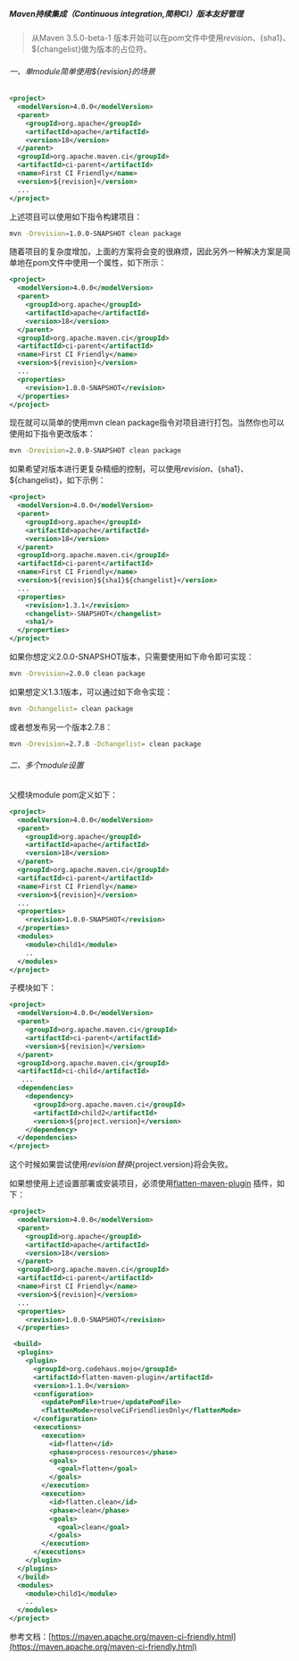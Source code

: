 ##### Maven持续集成（Continuous integration,简称CI）版本友好管理

> 从Maven 3.5.0-beta-1 版本开始可以在pom文件中使用${revision}、${sha1}、${changelist}做为版本的占位符。

###### 一、单module简单使用${revision}的场景

```xml
<project>
  <modelVersion>4.0.0</modelVersion>
  <parent>
    <groupId>org.apache</groupId>
    <artifactId>apache</artifactId>
    <version>18</version>
  </parent>
  <groupId>org.apache.maven.ci</groupId>
  <artifactId>ci-parent</artifactId>
  <name>First CI Friendly</name>
  <version>${revision}</version>
  ...
</project>
```

上述项目可以使用如下指令构建项目：

```sh
mvn -Drevision=1.0.0-SNAPSHOT clean package
```

随着项目的复杂度增加，上面的方案将会变的很麻烦，因此另外一种解决方案是简单地在pom文件中使用一个属性，如下所示：

```xml
<project>
  <modelVersion>4.0.0</modelVersion>
  <parent>
    <groupId>org.apache</groupId>
    <artifactId>apache</artifactId>
    <version>18</version>
  </parent>
  <groupId>org.apache.maven.ci</groupId>
  <artifactId>ci-parent</artifactId>
  <name>First CI Friendly</name>
  <version>${revision}</version>
  ...
  <properties>
    <revision>1.0.0-SNAPSHOT</revision>
  </properties>
</project>
```

现在就可以简单的使用mvn clean package指令对项目进行打包。当然你也可以使用如下指令更改版本：

```sh
mvn -Drevision=2.0.0-SNAPSHOT clean package
```

如果希望对版本进行更复杂精细的控制，可以使用${revision}、${sha1}、${changelist}，如下示例：

```xml
<project>
  <modelVersion>4.0.0</modelVersion>
  <parent>
    <groupId>org.apache</groupId>
    <artifactId>apache</artifactId>
    <version>18</version>
  </parent>
  <groupId>org.apache.maven.ci</groupId>
  <artifactId>ci-parent</artifactId>
  <name>First CI Friendly</name>
  <version>${revision}${sha1}${changelist}</version>
  ...
  <properties>
    <revision>1.3.1</revision>
    <changelist>-SNAPSHOT</changelist>
    <sha1/>
  </properties>
</project>
```

如果你想定义2.0.0-SNAPSHOT版本，只需要使用如下命令即可实现：

```sh
mvn -Drevision=2.0.0 clean package
```

如果想定义1.3.1版本，可以通过如下命令实现：

```sh
mvn -Dchangelist= clean package
```

或者想发布另一个版本2.7.8：

```sh
mvn -Drevision=2.7.8 -Dchangelist= clean package
```

###### 二、多个module设置

父模块module pom定义如下：

```xml
<project>
  <modelVersion>4.0.0</modelVersion>
  <parent>
    <groupId>org.apache</groupId>
    <artifactId>apache</artifactId>
    <version>18</version>
  </parent>
  <groupId>org.apache.maven.ci</groupId>
  <artifactId>ci-parent</artifactId>
  <name>First CI Friendly</name>
  <version>${revision}</version>
  ...
  <properties>
    <revision>1.0.0-SNAPSHOT</revision>
  </properties>
  <modules>
    <module>child1</module>
    ..
  </modules>
</project>
```

子模块如下：

```xml
<project>
  <modelVersion>4.0.0</modelVersion>
  <parent>
    <groupId>org.apache.maven.ci</groupId>
    <artifactId>ci-parent</artifactId>
    <version>${revision}</version>
  </parent>
  <groupId>org.apache.maven.ci</groupId>
  <artifactId>ci-child</artifactId>
   ...
  <dependencies>
    <dependency>
      <groupId>org.apache.maven.ci</groupId>
      <artifactId>child2</artifactId>
      <version>${project.version}</version>
    </dependency>
  </dependencies>
</project>
```

这个时候如果尝试使用${revision}替换${project.version}将会失败。

如果想使用上述设置部署或安装项目，必须使用[flatten-maven-plugin](https://www.mojohaus.org/flatten-maven-plugin/) 插件，如下：

```xml
<project>
  <modelVersion>4.0.0</modelVersion>
  <parent>
    <groupId>org.apache</groupId>
    <artifactId>apache</artifactId>
    <version>18</version>
  </parent>
  <groupId>org.apache.maven.ci</groupId>
  <artifactId>ci-parent</artifactId>
  <name>First CI Friendly</name>
  <version>${revision}</version>
  ...
  <properties>
    <revision>1.0.0-SNAPSHOT</revision>
  </properties>

 <build>
  <plugins>
    <plugin>
      <groupId>org.codehaus.mojo</groupId>
      <artifactId>flatten-maven-plugin</artifactId>
      <version>1.1.0</version>
      <configuration>
        <updatePomFile>true</updatePomFile>
        <flattenMode>resolveCiFriendliesOnly</flattenMode>
      </configuration>
      <executions>
        <execution>
          <id>flatten</id>
          <phase>process-resources</phase>
          <goals>
            <goal>flatten</goal>
          </goals>
        </execution>
        <execution>
          <id>flatten.clean</id>
          <phase>clean</phase>
          <goals>
            <goal>clean</goal>
          </goals>
        </execution>
      </executions>
    </plugin>
  </plugins>
  </build>
  <modules>
    <module>child1</module>
    ..
  </modules>
</project>
```

参考文档：[https://maven.apache.org/maven-ci-friendly.html](https://maven.apache.org/maven-ci-friendly.html)